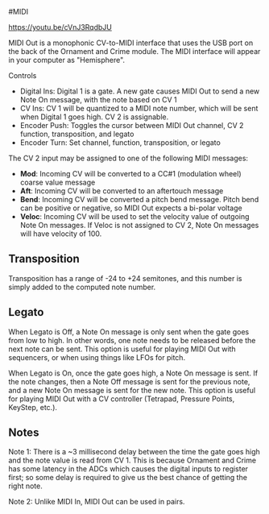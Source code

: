 #MIDI

https://youtu.be/cVnJ3RqdbJU

MIDI Out is a monophonic CV-to-MIDI interface that uses the USB port on the back of the Ornament and Crime module. The MIDI interface will appear in your computer as "Hemisphere".

Controls
* Digital Ins: Digital 1 is a gate. A new gate causes MIDI Out to send a new Note On message, with the note based on CV 1
* CV Ins: CV 1 will be quantized to a MIDI note number, which will be sent when Digital 1 goes high. CV 2 is assignable.
* Encoder Push: Toggles the cursor between MIDI Out channel, CV 2 function, transposition, and legato
* Encoder Turn: Set channel, function, transposition, or legato

The CV 2 input may be assigned to one of the following MIDI messages:

* **Mod**: Incoming CV will be converted to a CC#1 (modulation wheel) coarse value message
* **Aft**: Incoming CV will be converted to an aftertouch message
* **Bend**: Incoming CV will be converted a pitch bend message. Pitch bend can be positive or negative, so MIDI Out expects a bi-polar voltage
* **Veloc**: Incoming CV will be used to set the velocity value of outgoing Note On messages. If Veloc is not assigned to CV 2, Note On messages will have velocity of 100.

## Transposition

Transposition has a range of -24 to +24 semitones, and this number is simply added to the computed note number.

## Legato

When Legato is Off, a Note On message is only sent when the gate goes from low to high. In other words, one note needs to be released before the next note can be sent. This option is useful for playing MIDI Out with sequencers, or when using things like LFOs for pitch.

When Legato is On, once the gate goes high, a Note On message is sent. If the note changes, then a Note Off message is sent for the previous note, and a new Note On message is sent for the new note. This option is useful for playing MIDI Out with a CV controller (Tetrapad, Pressure Points, KeyStep, etc.).

## Notes

Note 1: There is a ~3 millisecond delay between the time the gate goes high and the note value is read from CV 1. This is because Ornament and Crime has some latency in the ADCs which causes the digital inputs to register first; so some delay is required to give us the best chance of getting the right note.

Note 2: Unlike MIDI In, MIDI Out can be used in pairs.